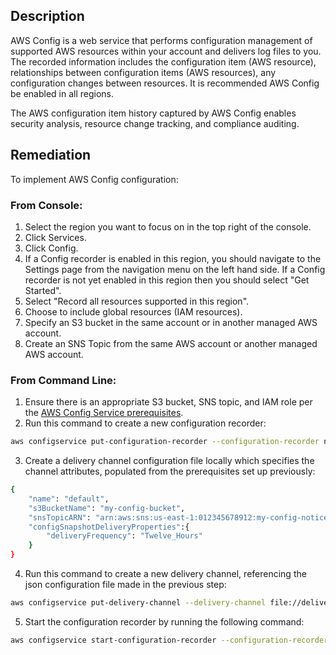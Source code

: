 ## Description

AWS Config is a web service that performs configuration management of supported AWS resources within your account and delivers log files to you. The recorded information includes the configuration item (AWS resource), relationships between configuration items (AWS resources), any configuration changes between resources. It is recommended AWS Config be enabled in all regions.

The AWS configuration item history captured by AWS Config enables security analysis, resource change tracking, and compliance auditing.

## Remediation

To implement AWS Config configuration:

### From Console:

1. Select the region you want to focus on in the top right of the console.
2. Click Services.
3. Click Config.
4. If a Config recorder is enabled in this region, you should navigate to the Settings page from the navigation menu on the left hand side. If a Config recorder is not yet enabled in this region then you should select "Get Started".
5. Select "Record all resources supported in this region".
6. Choose to include global resources (IAM resources).
7. Specify an S3 bucket in the same account or in another managed AWS account.
8. Create an SNS Topic from the same AWS account or another managed AWS account.

### From Command Line:

1. Ensure there is an appropriate S3 bucket, SNS topic, and IAM role per the [AWS Config Service prerequisites](https://docs.aws.amazon.com/config/latest/developerguide/gs-cli-prereq.html).
2. Run this command to create a new configuration recorder:

```bash
aws configservice put-configuration-recorder --configuration-recorder name=default,roleARN=arn:aws:iam::012345678912:role/myConfigRole --recording- group allSupported=true,includeGlobalResourceTypes=true
```

3. Create a delivery channel configuration file locally which specifies the channel attributes, populated from the prerequisites set up previously:

```bash
{
    "name": "default",
    "s3BucketName": "my-config-bucket",
    "snsTopicARN": "arn:aws:sns:us-east-1:012345678912:my-config-notice",
    "configSnapshotDeliveryProperties":{
        "deliveryFrequency": "Twelve_Hours"
    }
}
```

4. Run this command to create a new delivery channel, referencing the json configuration file made in the previous step:

```bash
aws configservice put-delivery-channel --delivery-channel file://deliveryChannel.json
```

5. Start the configuration recorder by running the following command:

```bash
aws configservice start-configuration-recorder --configuration-recorder-name default
```